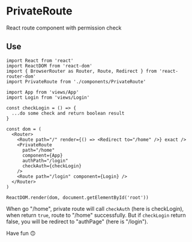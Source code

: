 # PrivateRoute

React route component with permission check

## Use

```typescriptreact
import React from 'react'
import ReactDOM from 'react-dom'
import { BrowserRouter as Router, Route, Redirect } from 'react-router-dom'
import PrivateRoute from './components/PrivateRoute'

import App from 'views/App'
import Login from 'views/Login'

const checkLogin = () => {
  ...do some check and return boolean result
}

const dom = (
  <Router>
    <Route path="/" render={() => <Redirect to="/home" />} exact />
    <PrivateRoute
      path="/home"
      component={App}
      authPath="/login"
      checkAuth={checkLogin}
    />
    <Route path="/login" component={Login} />
  </Router>
)

ReactDOM.render(dom, document.getElementById('root'))
```

When go "/home", private route will call `checkAuth` (here is checkLogin), when return `true`, route to "/home" successfully. But if `checkLogin` return false, you will be redirect to "authPage" (here is "/login").

Have fun 🙃
